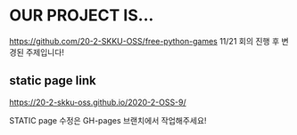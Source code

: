 # OUR PROJECT IS...

https://github.com/20-2-SKKU-OSS/free-python-games 
11/21 회의 진행 후 변경된 주제입니다! 

## static page link

https://20-2-skku-oss.github.io/2020-2-OSS-9/

STATIC page 수정은 GH-pages 브랜치에서 작업해주세요!
